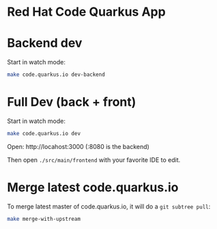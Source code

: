 # Red Hat Code Quarkus App

# Backend dev

Start in watch mode:
```bash
make code.quarkus.io dev-backend
```


# Full Dev (back + front)

Start in watch mode:
```bash
make code.quarkus.io dev
```

Open: http://locahost:3000 (:8080 is the backend)


Then open `./src/main/frontend` with your favorite IDE to edit.

# Merge latest code.quarkus.io

To merge latest master of code.quarkus.io, it will do a `git subtree pull`:
```bash
make merge-with-upstream
```
